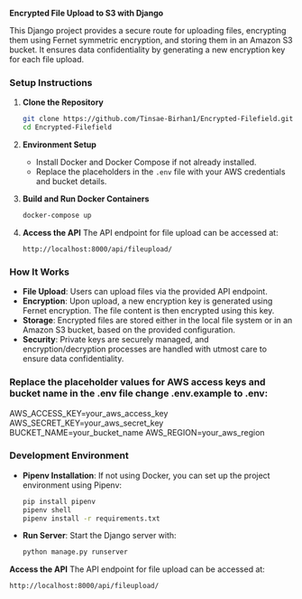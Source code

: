 **Encrypted File Upload to S3 with Django**

This Django project provides a secure route for uploading files, encrypting them using Fernet symmetric encryption, and storing them in an Amazon S3 bucket. It ensures data confidentiality by generating a new encryption key for each file upload.

### Setup Instructions

1. **Clone the Repository**

   ```bash
   git clone https://github.com/Tinsae-Birhan1/Encrypted-Filefield.git
   cd Encrypted-Filefield
   ```

2. **Environment Setup**

   - Install Docker and Docker Compose if not already installed.
   - Replace the placeholders in the `.env` file with your AWS credentials and bucket details.

3. **Build and Run Docker Containers**

   ```bash
   docker-compose up
   ```

4. **Access the API**
   The API endpoint for file upload can be accessed at:
   ```
   http://localhost:8000/api/fileupload/
   ```

### How It Works

- **File Upload**: Users can upload files via the provided API endpoint.
- **Encryption**: Upon upload, a new encryption key is generated using Fernet encryption. The file content is then encrypted using this key.
- **Storage**: Encrypted files are stored either in the local file system or in an Amazon S3 bucket, based on the provided configuration.
- **Security**: Private keys are securely managed, and encryption/decryption processes are handled with utmost care to ensure data confidentiality.

### Replace the placeholder values for AWS access keys and bucket name in the .env file change .env.example to .env:

AWS_ACCESS_KEY=your_aws_access_key
AWS_SECRET_KEY=your_aws_secret_key
BUCKET_NAME=your_bucket_name
AWS_REGION=your_aws_region

### Development Environment

- **Pipenv Installation**: If not using Docker, you can set up the project environment using Pipenv:
  ```bash
  pip install pipenv
  pipenv shell
  pipenv install -r requirements.txt
  ```
- **Run Server**: Start the Django server with:
  ```bash
  python manage.py runserver
  ```

**Access the API**
The API endpoint for file upload can be accessed at:

```
http://localhost:8000/api/fileupload/
```
